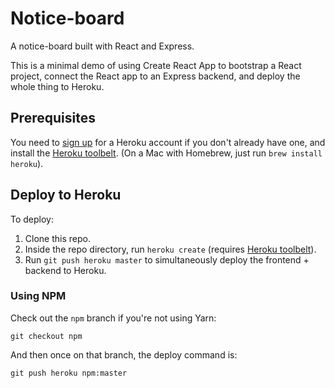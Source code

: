 # Notice-board

A notice-board built with React and Express.

This is a minimal demo of using Create React App to bootstrap a React project, connect the React app to an Express backend, and deploy the whole thing to Heroku.

## Prerequisites

You need to [sign up](https://heroku.com/) for a Heroku account if you don't already have one, and install the [Heroku toolbelt](https://devcenter.heroku.com/articles/heroku-cli). (On a Mac with Homebrew, just run `brew install heroku`).

## Deploy to Heroku

To deploy:

1.  Clone this repo.
2.  Inside the repo directory, run `heroku create` (requires [Heroku toolbelt](https://devcenter.heroku.com/articles/heroku-cli)).
3.  Run `git push heroku master` to simultaneously deploy the frontend + backend to Heroku.

### Using NPM

Check out the `npm` branch if you're not using Yarn:

`git checkout npm`

And then once on that branch, the deploy command is:

`git push heroku npm:master`
